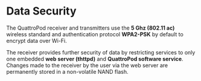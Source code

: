# Data Security

The QuattroPod receiver and transmitters use the **5 Ghz (802.11 ac)** wireless standard and authentication protocol **WPA2-PSK** by default to encrypt data over Wi-Fi.

The receiver provides further security of data by restricting services to only one embedded **web server (thttpd)** and **QuattroPod software service**. Changes made to the receiver by the user via the web server are permanently stored in a non-volatile NAND flash.